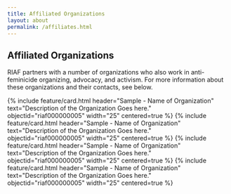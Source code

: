 ```yaml
---
title: Affiliated Organizations
layout: about
permalink: /affiliates.html
---
```


## Affiliated Organizations

RIAF partners with a number of organizations who also work in anti-feminicide organizing, advocacy, and activism. For more information about these organizations and their contacts, see below.

{% include feature/card.html header="Sample - Name of Organization" text="Description of the Organization Goes here." objectid="riaf000000005" width="25" centered=true %} {% include feature/card.html header="Sample - Name of Organization" text="Description of the Organization Goes here." objectid="riaf000000005" width="25" centered=true %} {% include feature/card.html header="Sample - Name of Organization" text="Description of the Organization Goes here." objectid="riaf000000005" width="25" centered=true %} {% include feature/card.html header="Sample - Name of Organization" text="Description of the Organization Goes here." objectid="riaf000000005" width="25" centered=true %}